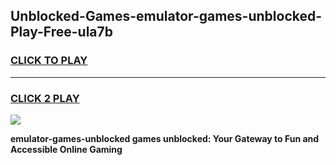 
## Unblocked-Games-emulator-games-unblocked-Play-Free-ula7b
<h3>
<a href="https://premium76.site?title=emulator-games-unblocked&ref=21A">CLICK TO PLAY</a></h3>
<hr>

<h3>
<a href="https://premium76.site?title=emulator-games-unblocked&ref=21A">CLICK 2 PLAY</a>
  
</h3>

<a href="https://premium76.site?title=emulator-games-unblocked&ref=21A"><img src="https://clearcache.store/games.png"></a>


**emulator-games-unblocked games unblocked: Your Gateway to Fun and Accessible Online Gaming**
